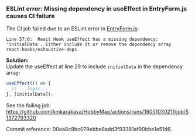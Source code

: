 ### ESLint error: Missing dependency in useEffect in EntryForm.js causes CI failure

The CI job failed due to an ESLint error in [EntryForm.js](https://github.com/kmkarakaya/HobbyMap/blob/00ea8c8bc079ebbe8add3f93381af90bbe1e51d6/frontend/src/components/EntryForm.js):

```
Line 57:6:  React Hook useEffect has a missing dependency: 'initialData'. Either include it or remove the dependency array  react-hooks/exhaustive-deps
```

**Solution:**  
Update the useEffect at line 29 to include `initialData` in the dependency array:

```js
useEffect(() => {
  // ...logic...
}, [initialData]);
```

See the failing job: https://github.com/kmkarakaya/HobbyMap/actions/runs/18051030211/job/51372793320

Commit reference: 00ea8c8bc079ebbe8add3f93381af90bbe1e51d6.